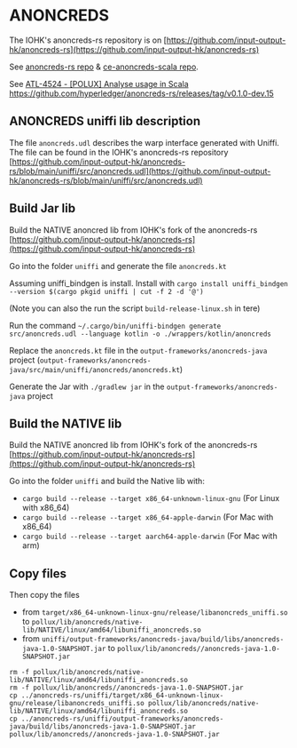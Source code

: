 # ANONCREDS

The IOHK's anoncreds-rs repository is on [https://github.com/input-output-hk/anoncreds-rs](https://github.com/input-output-hk/anoncreds-rs)

See [anoncreds-rs repo](https://github.com/hyperledger/anoncreds-rs) & [ce-anoncreds-scala repo](https://github.com/input-output-hk/ce-anoncreds-scala).

See [ATL-4524 - [POLUX] Analyse usage in Scala](https://input-output.atlassian.net/browse/ATL-4524?focusedCommentId=173837)
https://github.com/hyperledger/anoncreds-rs/releases/tag/v0.1.0-dev.15

## ANONCREDS uniffi lib description

The file `anoncreds.udl` describes the warp interface generated with Uniffi.
The file can be found in the IOHK's anoncreds-rs repository [https://github.com/input-output-hk/anoncreds-rs/blob/main/uniffi/src/anoncreds.udl](https://github.com/input-output-hk/anoncreds-rs/blob/main/uniffi/src/anoncreds.udl)


## Build Jar lib

Build the NATIVE anoncred lib from IOHK's fork of the anoncreds-rs [https://github.com/input-output-hk/anoncreds-rs](https://github.com/input-output-hk/anoncreds-rs)

Go into the folder `uniffi` and generate the file `anoncreds.kt`

Assuming uniffi_bindgen is install. Install with `cargo install uniffi_bindgen --version $(cargo pkgid uniffi | cut -f 2 -d '@')`

(Note you can also the run the script `build-release-linux.sh` in tere)

Run the command `~/.cargo/bin/uniffi-bindgen generate src/anoncreds.udl --language kotlin -o ./wrappers/kotlin/anoncreds`

Replace the `anoncreds.kt` file in the `output-frameworks/anoncreds-java` project (`output-frameworks/anoncreds-java/src/main/uniffi/anoncreds/anoncreds.kt`)

Generate the Jar with `./gradlew jar` in the `output-frameworks/anoncreds-java` project

## Build the NATIVE lib 

Build the NATIVE anoncred lib from IOHK's fork of the anoncreds-rs [https://github.com/input-output-hk/anoncreds-rs](https://github.com/input-output-hk/anoncreds-rs)

Go into the folder `uniffi` and build the Native lib with:

- `cargo build --release --target x86_64-unknown-linux-gnu` (For Linux with x86_64)
- `cargo build --release --target x86_64-apple-darwin` (For Mac with x86_64)
- `cargo build --release --target aarch64-apple-darwin` (For Mac with arm)

## Copy files

Then copy the files
- from `target/x86_64-unknown-linux-gnu/release/libanoncreds_uniffi.so` to `pollux/lib/anoncreds/native-lib/NATIVE/linux/amd64/libuniffi_anoncreds.so`
- from `uniffi/output-frameworks/anoncreds-java/build/libs/anoncreds-java-1.0-SNAPSHOT.jar` to `pollux/lib/anoncreds//anoncreds-java-1.0-SNAPSHOT.jar`

```shell
rm -f pollux/lib/anoncreds/native-lib/NATIVE/linux/amd64/libuniffi_anoncreds.so
rm -f pollux/lib/anoncreds//anoncreds-java-1.0-SNAPSHOT.jar
cp ../anoncreds-rs/uniffi/target/x86_64-unknown-linux-gnu/release/libanoncreds_uniffi.so pollux/lib/anoncreds/native-lib/NATIVE/linux/amd64/libuniffi_anoncreds.so
cp ../anoncreds-rs/uniffi/output-frameworks/anoncreds-java/build/libs/anoncreds-java-1.0-SNAPSHOT.jar pollux/lib/anoncreds//anoncreds-java-1.0-SNAPSHOT.jar
```
